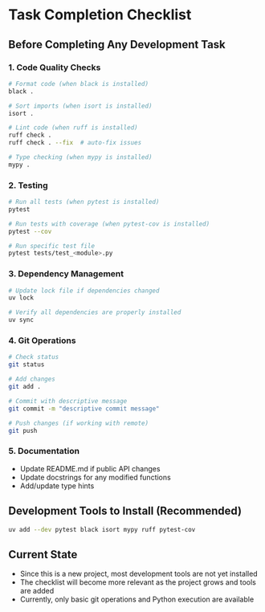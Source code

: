 # Task Completion Checklist

## Before Completing Any Development Task

### 1. Code Quality Checks
```bash
# Format code (when black is installed)
black .

# Sort imports (when isort is installed)  
isort .

# Lint code (when ruff is installed)
ruff check .
ruff check . --fix  # auto-fix issues

# Type checking (when mypy is installed)
mypy .
```

### 2. Testing
```bash
# Run all tests (when pytest is installed)
pytest

# Run tests with coverage (when pytest-cov is installed)
pytest --cov

# Run specific test file
pytest tests/test_<module>.py
```

### 3. Dependency Management
```bash
# Update lock file if dependencies changed
uv lock

# Verify all dependencies are properly installed
uv sync
```

### 4. Git Operations
```bash
# Check status
git status

# Add changes
git add .

# Commit with descriptive message
git commit -m "descriptive commit message"

# Push changes (if working with remote)
git push
```

### 5. Documentation
- Update README.md if public API changes
- Update docstrings for any modified functions
- Add/update type hints

## Development Tools to Install (Recommended)
```bash
uv add --dev pytest black isort mypy ruff pytest-cov
```

## Current State
- Since this is a new project, most development tools are not yet installed
- The checklist will become more relevant as the project grows and tools are added
- Currently, only basic git operations and Python execution are available